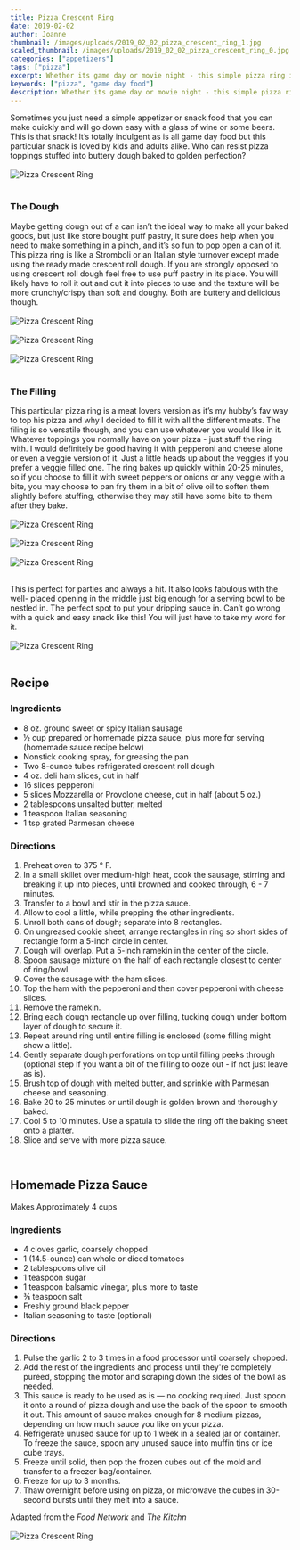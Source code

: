```yaml
---
title: Pizza Crescent Ring
date: 2019-02-02
author: Joanne
thumbnail: /images/uploads/2019_02_02_pizza_crescent_ring_1.jpg
scaled_thumbnail: /images/uploads/2019_02_02_pizza_crescent_ring_0.jpg
categories: ["appetizers"]
tags: ["pizza"]
excerpt: Whether its game day or movie night - this simple pizza ring is all you need
keywords: ["pizza", "game day food"]
description: Whether its game day or movie night - this simple pizza ring is all you need
---
```


Sometimes you just need a simple appetizer or snack food that you can make quickly and will go down easy with a glass of wine or some beers. This is that snack! It’s totally indulgent as is all game day food but this particular snack is loved by kids and adults alike. Who can resist  pizza toppings stuffed into buttery dough baked to golden perfection?
</br>
</br>
![Pizza Crescent Ring](/images/uploads/2019_02_02_pizza_crescent_ring_2.jpg)
</br>
</br>

### The Dough 
Maybe getting dough out of a can isn’t the ideal way to make all your baked goods, but just like store bought puff pastry, it sure does help when you need to make something in a pinch, and it’s so fun to pop open a can of it. This pizza ring is like a Stromboli or an Italian style turnover except made using the ready made crescent roll dough. If you are strongly opposed to using crescent roll dough feel free to use puff pastry in its place. You will likely have to roll it out and cut it into pieces to use and the texture will be more crunchy/crispy than soft and doughy. Both are buttery and delicious though.
</br>
</br>
![Pizza Crescent Ring](/images/uploads/2019_02_02_pizza_crescent_ring_3.jpg)
</br>
</br>
![Pizza Crescent Ring](/images/uploads/2019_02_02_pizza_crescent_ring_4.jpg)
</br>
</br>
![Pizza Crescent Ring](/images/uploads/2019_02_02_pizza_crescent_ring_5.jpg)
</br>
</br>

### The Filling 
This particular pizza ring is a meat lovers version as it’s my hubby’s fav way to top his pizza and why I decided to fill it with all the different meats. The filing is so versatile though, and you can use whatever you would like in it. Whatever toppings you normally have on your pizza - just stuff the ring with. I would definitely be good having it with pepperoni and cheese alone or even a veggie version of it. Just a little heads up about the veggies if you prefer a veggie filled one. The ring bakes up quickly within 20-25 minutes, so if you choose to fill it with sweet peppers or onions or any veggie with a bite, you may choose to pan fry  them in a bit of olive oil to soften them slightly before stuffing, otherwise they may still have some bite to them after they bake.
</br>
</br>
![Pizza Crescent Ring](/images/uploads/2019_02_02_pizza_crescent_ring_6.jpg)
</br>
</br>
![Pizza Crescent Ring](/images/uploads/2019_02_02_pizza_crescent_ring_7.jpg)
</br>
</br>
![Pizza Crescent Ring](/images/uploads/2019_02_02_pizza_crescent_ring_8.jpg)
</br>
</br>

This is perfect for parties and always a hit. It also looks fabulous with the well- placed opening in the middle just big enough for a serving bowl to be nestled in. The perfect spot to put your dripping sauce in. Can’t go wrong with a quick and easy snack like this! You will just have to take my word for it.
</br>
</br>
![Pizza Crescent Ring](/images/uploads/2019_02_02_pizza_crescent_ring_9.jpg)
</br>
</br>

## Recipe
### Ingredients

* <span itemprop="ingredients"> 8 oz. ground sweet or spicy Italian sausage</span>
* <span itemprop="ingredients"> &frac12; cup prepared or homemade pizza sauce, plus more for serving (homemade sauce recipe below) </span>
* <span itemprop="ingredients"> Nonstick cooking spray, for greasing the pan</span>
* <span itemprop="ingredients"> Two 8-ounce tubes refrigerated crescent roll dough</span>
* <span itemprop="ingredients"> 4 oz. deli ham slices, cut in half</span>
* <span itemprop="ingredients"> 16 slices pepperoni </span>
* <span itemprop="ingredients"> 5 slices Mozzarella or Provolone cheese, cut in half (about 5 oz.)</span>
* <span itemprop="ingredients"> 2 tablespoons unsalted butter, melted</span>
* <span itemprop="ingredients"> 1 teaspoon Italian seasoning</span>
* <span itemprop="ingredients"> 1 tsp grated Parmesan cheese </span>

### Directions 

1. Preheat oven to 375 &deg; F. 
2. In a small skillet over medium-high heat, cook the sausage, stirring and breaking it up into pieces, until browned and cooked through, 6 - 7 minutes. 
3. Transfer to a bowl and stir in the pizza sauce. 
4. Allow to cool a little, while prepping the other ingredients. 
5. Unroll both cans of dough; separate into 8 rectangles. 
6. On ungreased cookie sheet, arrange rectangles in ring so short sides of rectangle form a 5-inch circle in center. 
7. Dough will overlap. Put a 5-inch ramekin in the center of the circle. 
8. Spoon sausage mixture on the half of each rectangle closest to center of ring/bowl. 
9. Cover the sausage with the ham slices. 
10. Top the ham with the pepperoni and then cover pepperoni with cheese slices. 
11. Remove the ramekin. 
12. Bring each dough rectangle up over filling, tucking dough under bottom layer of dough to secure it. 
13. Repeat around ring until entire filling is enclosed (some filling might show a little).
14. Gently separate dough perforations on top until filling peeks through (optional step if you want a bit of the filling to ooze out - if not just leave as is). 
15. Brush top of dough with melted butter, and sprinkle with Parmesan cheese and seasoning. 
16. Bake 20 to 25 minutes or until dough is golden brown and thoroughly baked. 
17. Cool 5 to 10 minutes. Use a spatula to slide the ring off the baking sheet onto a platter. 
18. Slice and serve with more pizza sauce.
</br>

## Homemade Pizza Sauce 
Makes Approximately 4 cups
</br>

### Ingredients

* 4 cloves garlic, coarsely chopped
* 1 (14.5-ounce) can whole or diced tomatoes
* 2 tablespoons olive oil
* 1 teaspoon sugar
* 1 teaspoon balsamic vinegar, plus more to taste
* &frac34; teaspoon salt
* Freshly ground black pepper
* Italian seasoning to taste (optional) 

### Directions 

1. Pulse the garlic 2 to 3 times in a food processor until coarsely chopped.
2. Add the rest of the ingredients and process until they're completely puréed, stopping the motor and scraping down the sides of the bowl as needed.
3. This sauce is ready to be used as is — no cooking required. Just spoon it onto a round of pizza dough and use the back of the spoon to smooth it out. This amount of sauce makes enough for 8 medium pizzas, depending on how much sauce you like on your pizza.
4. Refrigerate unused sauce for up to 1 week in a sealed jar or container. To freeze the sauce, spoon any unused sauce into muffin tins or ice cube trays. 
5. Freeze until solid, then pop the frozen cubes out of the mold and transfer to a freezer bag/container. 
6. Freeze for up to 3 months. 
7. Thaw overnight before using on pizza, or microwave the cubes in 30-second bursts until they melt into a sauce.

Adapted from the _Food Network_ and _The Kitchn_
</br>
</br>
![Pizza Crescent Ring](/images/uploads/2019_02_02_pizza_crescent_ring_10.jpg)